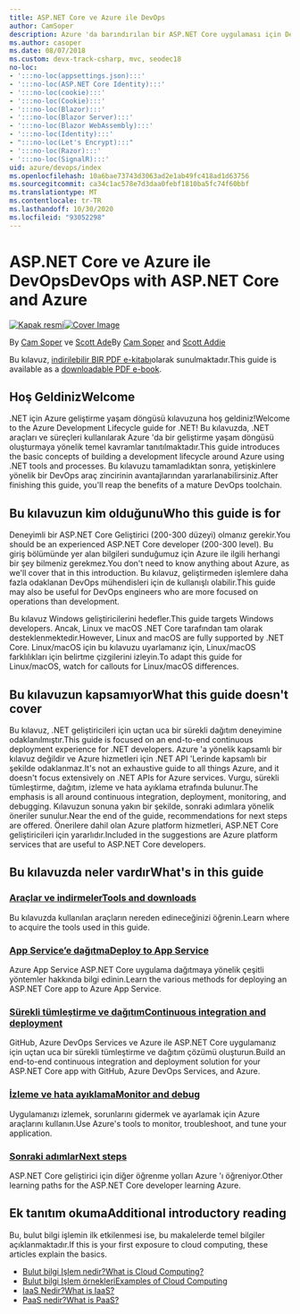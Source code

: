 ```yaml
---
title: ASP.NET Core ve Azure ile DevOps
author: CamSoper
description: Azure 'da barındırılan bir ASP.NET Core uygulaması için DevOps işlem hattı oluşturmaya yönelik uçtan uca rehberlik sağlayan bir kılavuz.
ms.author: casoper
ms.date: 08/07/2018
ms.custom: devx-track-csharp, mvc, seodec18
no-loc:
- ':::no-loc(appsettings.json):::'
- ':::no-loc(ASP.NET Core Identity):::'
- ':::no-loc(cookie):::'
- ':::no-loc(Cookie):::'
- ':::no-loc(Blazor):::'
- ':::no-loc(Blazor Server):::'
- ':::no-loc(Blazor WebAssembly):::'
- ':::no-loc(Identity):::'
- ":::no-loc(Let's Encrypt):::"
- ':::no-loc(Razor):::'
- ':::no-loc(SignalR):::'
uid: azure/devops/index
ms.openlocfilehash: 10a6bae73743d3063ad2e1ab49fc418ad1d63756
ms.sourcegitcommit: ca34c1ac578e7d3daa0febf1810ba5fc74f60bbf
ms.translationtype: MT
ms.contentlocale: tr-TR
ms.lasthandoff: 10/30/2020
ms.locfileid: "93052298"
---
```

# <a name="devops-with-aspnet-core-and-azure"></a><span data-ttu-id="e46c7-103">ASP.NET Core ve Azure ile DevOps</span><span class="sxs-lookup"><span data-stu-id="e46c7-103">DevOps with ASP.NET Core and Azure</span></span>

<span data-ttu-id="e46c7-104">[![Kapak resmi](./media/cover-large.png)](https://aka.ms/devopsbook)</span><span class="sxs-lookup"><span data-stu-id="e46c7-104">[![Cover Image](./media/cover-large.png)](https://aka.ms/devopsbook)</span></span>

<span data-ttu-id="e46c7-105">By [Cam Soper](https://twitter.com/camsoper) ve [Scott Ade](https://twitter.com/scottaddie)</span><span class="sxs-lookup"><span data-stu-id="e46c7-105">By [Cam Soper](https://twitter.com/camsoper) and [Scott Addie](https://twitter.com/scottaddie)</span></span>

<span data-ttu-id="e46c7-106">Bu kılavuz, [indirilebilir BIR PDF e-kitabı](https://aka.ms/devopsbook)olarak sunulmaktadır.</span><span class="sxs-lookup"><span data-stu-id="e46c7-106">This guide is available as a [downloadable PDF e-book](https://aka.ms/devopsbook).</span></span>

## <a name="welcome"></a><span data-ttu-id="e46c7-107">Hoş Geldiniz</span><span class="sxs-lookup"><span data-stu-id="e46c7-107">Welcome</span></span> 

<span data-ttu-id="e46c7-108">.NET için Azure geliştirme yaşam döngüsü kılavuzuna hoş geldiniz!</span><span class="sxs-lookup"><span data-stu-id="e46c7-108">Welcome to the Azure Development Lifecycle guide for .NET!</span></span> <span data-ttu-id="e46c7-109">Bu kılavuzda, .NET araçları ve süreçleri kullanılarak Azure 'da bir geliştirme yaşam döngüsü oluşturmaya yönelik temel kavramlar tanıtılmaktadır.</span><span class="sxs-lookup"><span data-stu-id="e46c7-109">This guide introduces the basic concepts of building a development lifecycle around Azure using .NET tools and processes.</span></span> <span data-ttu-id="e46c7-110">Bu kılavuzu tamamladıktan sonra, yetişkinlere yönelik bir DevOps araç zincirinin avantajlarından yararlanabilirsiniz.</span><span class="sxs-lookup"><span data-stu-id="e46c7-110">After finishing this guide, you'll reap the benefits of a mature DevOps toolchain.</span></span>

## <a name="who-this-guide-is-for"></a><span data-ttu-id="e46c7-111">Bu kılavuzun kim olduğunu</span><span class="sxs-lookup"><span data-stu-id="e46c7-111">Who this guide is for</span></span>

<span data-ttu-id="e46c7-112">Deneyimli bir ASP.NET Core Geliştirici (200-300 düzeyi) olmanız gerekir.</span><span class="sxs-lookup"><span data-stu-id="e46c7-112">You should be an experienced ASP.NET Core developer (200-300 level).</span></span> <span data-ttu-id="e46c7-113">Bu giriş bölümünde yer alan bilgileri sunduğumuz için Azure ile ilgili herhangi bir şey bilmeniz gerekmez.</span><span class="sxs-lookup"><span data-stu-id="e46c7-113">You don't need to know anything about Azure, as we'll cover that in this introduction.</span></span> <span data-ttu-id="e46c7-114">Bu kılavuz, geliştirmeden işlemlere daha fazla odaklanan DevOps mühendisleri için de kullanışlı olabilir.</span><span class="sxs-lookup"><span data-stu-id="e46c7-114">This guide may also be useful for DevOps engineers who are more focused on operations than development.</span></span>

<span data-ttu-id="e46c7-115">Bu kılavuz Windows geliştiricilerini hedefler.</span><span class="sxs-lookup"><span data-stu-id="e46c7-115">This guide targets Windows developers.</span></span> <span data-ttu-id="e46c7-116">Ancak, Linux ve macOS .NET Core tarafından tam olarak desteklenmektedir.</span><span class="sxs-lookup"><span data-stu-id="e46c7-116">However, Linux and macOS are fully supported by .NET Core.</span></span> <span data-ttu-id="e46c7-117">Linux/macOS için bu kılavuzu uyarlamanız için, Linux/macOS farklılıkları için belirtme çizgilerini izleyin.</span><span class="sxs-lookup"><span data-stu-id="e46c7-117">To adapt this guide for Linux/macOS, watch for callouts for Linux/macOS differences.</span></span>

## <a name="what-this-guide-doesnt-cover"></a><span data-ttu-id="e46c7-118">Bu kılavuzun kapsamıyor</span><span class="sxs-lookup"><span data-stu-id="e46c7-118">What this guide doesn't cover</span></span>

<span data-ttu-id="e46c7-119">Bu kılavuz, .NET geliştiricileri için uçtan uca bir sürekli dağıtım deneyimine odaklanılmıştır.</span><span class="sxs-lookup"><span data-stu-id="e46c7-119">This guide is focused on an end-to-end continuous deployment experience for .NET developers.</span></span> <span data-ttu-id="e46c7-120">Azure 'a yönelik kapsamlı bir kılavuz değildir ve Azure hizmetleri için .NET API 'Lerinde kapsamlı bir şekilde odaklanmaz.</span><span class="sxs-lookup"><span data-stu-id="e46c7-120">It's not an exhaustive guide to all things Azure, and it doesn't focus extensively on .NET APIs for Azure services.</span></span> <span data-ttu-id="e46c7-121">Vurgu, sürekli tümleştirme, dağıtım, izleme ve hata ayıklama etrafında bulunur.</span><span class="sxs-lookup"><span data-stu-id="e46c7-121">The emphasis is all around continuous integration, deployment, monitoring, and debugging.</span></span> <span data-ttu-id="e46c7-122">Kılavuzun sonuna yakın bir şekilde, sonraki adımlara yönelik öneriler sunulur.</span><span class="sxs-lookup"><span data-stu-id="e46c7-122">Near the end of the guide, recommendations for next steps are offered.</span></span> <span data-ttu-id="e46c7-123">Önerilere dahil olan Azure platform hizmetleri, ASP.NET Core geliştiricileri için yararlıdır.</span><span class="sxs-lookup"><span data-stu-id="e46c7-123">Included in the suggestions are Azure platform services that are useful to ASP.NET Core developers.</span></span>

## <a name="whats-in-this-guide"></a><span data-ttu-id="e46c7-124">Bu kılavuzda neler vardır</span><span class="sxs-lookup"><span data-stu-id="e46c7-124">What's in this guide</span></span>

### <a name="tools-and-downloads"></a>[<span data-ttu-id="e46c7-125">Araçlar ve indirmeler</span><span class="sxs-lookup"><span data-stu-id="e46c7-125">Tools and downloads</span></span>](xref:azure/devops/tools-and-downloads)

<span data-ttu-id="e46c7-126">Bu kılavuzda kullanılan araçların nereden edineceğinizi öğrenin.</span><span class="sxs-lookup"><span data-stu-id="e46c7-126">Learn where to acquire the tools used in this guide.</span></span>

### <a name="deploy-to-app-service"></a>[<span data-ttu-id="e46c7-127">App Service’e dağıtma</span><span class="sxs-lookup"><span data-stu-id="e46c7-127">Deploy to App Service</span></span>](xref:azure/devops/deploy-to-app-service)

<span data-ttu-id="e46c7-128">Azure App Service ASP.NET Core uygulama dağıtmaya yönelik çeşitli yöntemler hakkında bilgi edinin.</span><span class="sxs-lookup"><span data-stu-id="e46c7-128">Learn the various methods for deploying an ASP.NET Core app to Azure App Service.</span></span>

### <a name="continuous-integration-and-deployment"></a>[<span data-ttu-id="e46c7-129">Sürekli tümleştirme ve dağıtım</span><span class="sxs-lookup"><span data-stu-id="e46c7-129">Continuous integration and deployment</span></span>](xref:azure/devops/cicd)

<span data-ttu-id="e46c7-130">GitHub, Azure DevOps Services ve Azure ile ASP.NET Core uygulamanız için uçtan uca bir sürekli tümleştirme ve dağıtım çözümü oluşturun.</span><span class="sxs-lookup"><span data-stu-id="e46c7-130">Build an end-to-end continuous integration and deployment solution for your ASP.NET Core app with GitHub, Azure DevOps Services, and Azure.</span></span>

### <a name="monitor-and-debug"></a>[<span data-ttu-id="e46c7-131">İzleme ve hata ayıklama</span><span class="sxs-lookup"><span data-stu-id="e46c7-131">Monitor and debug</span></span>](xref:azure/devops/monitor)

<span data-ttu-id="e46c7-132">Uygulamanızı izlemek, sorunlarını gidermek ve ayarlamak için Azure araçlarını kullanın.</span><span class="sxs-lookup"><span data-stu-id="e46c7-132">Use Azure's tools to monitor, troubleshoot, and tune your application.</span></span>

### <a name="next-steps"></a>[<span data-ttu-id="e46c7-133">Sonraki adımlar</span><span class="sxs-lookup"><span data-stu-id="e46c7-133">Next steps</span></span>](xref:azure/devops/next-steps)

<span data-ttu-id="e46c7-134">ASP.NET Core geliştirici için diğer öğrenme yolları Azure 'ı öğreniyor.</span><span class="sxs-lookup"><span data-stu-id="e46c7-134">Other learning paths for the ASP.NET Core developer learning Azure.</span></span>

## <a name="additional-introductory-reading"></a><span data-ttu-id="e46c7-135">Ek tanıtım okuma</span><span class="sxs-lookup"><span data-stu-id="e46c7-135">Additional introductory reading</span></span>

<span data-ttu-id="e46c7-136">Bu, bulut bilgi işlemin ilk etkilenmesi ise, bu makalelerde temel bilgiler açıklanmaktadır.</span><span class="sxs-lookup"><span data-stu-id="e46c7-136">If this is your first exposure to cloud computing, these articles explain the basics.</span></span>

* [<span data-ttu-id="e46c7-137">Bulut bilgi Işlem nedir?</span><span class="sxs-lookup"><span data-stu-id="e46c7-137">What is Cloud Computing?</span></span>](https://azure.microsoft.com/overview/what-is-cloud-computing/)
* [<span data-ttu-id="e46c7-138">Bulut bilgi Işlem örnekleri</span><span class="sxs-lookup"><span data-stu-id="e46c7-138">Examples of Cloud Computing</span></span>](https://azure.microsoft.com/overview/examples-of-cloud-computing/)
* [<span data-ttu-id="e46c7-139">IaaS Nedir?</span><span class="sxs-lookup"><span data-stu-id="e46c7-139">What is IaaS?</span></span>](https://azure.microsoft.com/overview/what-is-iaas/)
* [<span data-ttu-id="e46c7-140">PaaS nedir?</span><span class="sxs-lookup"><span data-stu-id="e46c7-140">What is PaaS?</span></span>](https://azure.microsoft.com/overview/what-is-paas/)
